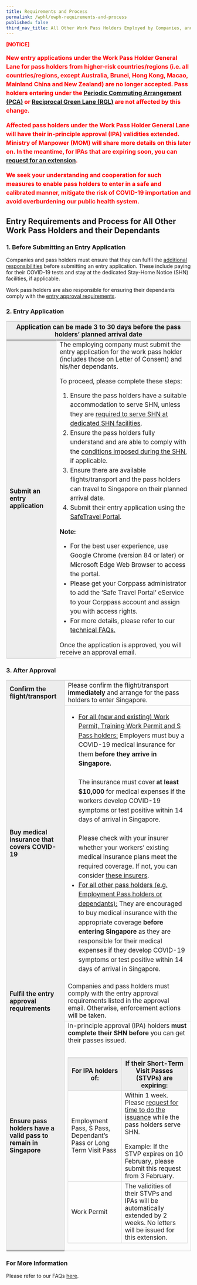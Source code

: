 ```yaml
---
title: Requirements and Process
permalink: /wphl/owph-requirements-and-process
published: false
third_nav_title: All Other Work Pass Holders Employed by Companies, and Their Dependants
---
```

<b><span style="color:red">[NOTICE]</span></b>
<p style="font-size:16px; line-height:1.5; color:red;"><b>New entry applications under the Work Pass Holder General Lane for pass holders from higher-risk countries/regions (i.e. all countries/regions, except Australia, Brunei, Hong Kong, Macao, Mainland China and New Zealand) are no longer accepted. Pass holders entering under the <a href="/pca/overview">Periodic Commuting Arrangement (PCA)</a> or <a href="/rgl/overview">Reciprocal Green Lane (RGL)</a> are not affected by this change.</b></p>
<p style="font-size:16px; margin-top:10px; line-height:1.5; color:red;"><b>Affected pass holders under the Work Pass Holder General Lane will have their in-principle approval (IPA) validities extended. Ministry of Manpower (MOM) will share more details on this later on. In the meantime, for IPAs that are expiring soon, you can <a href="https://www.mom.gov.sg/faq/work-pass-general/how-do-i-extend-the-validity-of-an-in-principle-approval-ipa">request for an extension</a>.</b></p>
<p style="font-size:16px; margin-top:10px; line-height:1.5; color:red;"><b>We seek your understanding and cooperation for such measures to enable pass holders to enter in a safe and calibrated manner, mitigate the risk of COVID-19 importation and avoid overburdening our public health system.</b></p>

## Entry Requirements and Process for All Other Work Pass Holders and their Dependants

### 1. Before Submitting an Entry Application

Companies and pass holders must ensure that they can fulfil the [additional responsibilities](/wphl/owph-additional-responsibilities) before submitting an entry application. These include paying for their COVID-19 tests and stay at the dedicated Stay-Home Notice (SHN) facilities, if applicable.

Work pass holders are also responsible for ensuring their dependants comply with the [entry approval requirements](/wphl/owph-additional-responsibilities).

### 2. Entry Application 

<table>
<thead>
  <tr>
    <th colspan="2" style="font-size:17px;border-top:3px solid #D8D8D8; border-left:1px solid #D8D8D8; border-right:1px solid #D8D8D8; background-color:#EDEDED">Application can be made 3 to 30 days before the pass holders’ planned arrival date</th>
    <!-- <th>Scenarios</th>
   <th>Charging Policy for C+ treatment</th> -->
  </tr>
</thead>
<tbody>
  <tr>
    <td rowspan="2" style="font-size:17px;border-left:1px solid #D8D8D8; border-right:1px solid #D8D8D8; border-bottom,:2px solid #D8D8D8;  background-color:#EDEDED"><b>Submit an entry application</b></td>
    <td style="font-size:17px;border-right:1px solid #D8D8D8; border-bottom:2px solid #D8D8D8;">The employing company must submit the entry application for the work pass holder (includes those on Letter of Consent) and his/her dependants.<br><br>To proceed, please complete these steps:
<ol>      
<li style="font-size:17px; line-height:1.5;">Ensure the pass holders have a suitable accommodation to serve SHN, unless they are <a href="/wphl/owph-additional-responsibilities">required to serve SHN at dedicated SHN facilities</a>.</li>
<li style="font-size:17px; line-height:1.5;">Ensure the pass holders fully understand and are able to comply with the <a href="/wphl/owph-additional-responsibilities#FWResponsibilities">conditions imposed during the SHN</a>, if applicable. </li>
<li style="font-size:17px; line-height:1.5;">Ensure there are available flights/transport and the pass holders can travel to Singapore on their planned arrival date.</li>
  <li style="font-size:17px; line-height:1.5;">Submit their entry application using the <a href="https://eservices.ica.gov.sg/STO/">SafeTravel Portal</a>.</li>
</ol>
<p style="margin-top:10px; margin-bottom:0px; font-size:17px;"><b> Note: </b></p>      
     <ol style="list-style-type:disc;">     
<li style="font-size:17px; line-height:1.5;">For the best user experience, use Google Chrome (version 84 or later) or Microsoft Edge Web Browser to access the portal.
</li>
<li style="font-size:17px; line-height:1.5;">Please get your Corppass administrator to add the ‘Safe Travel Portal’ eService to your Corppass account and assign you with access rights.
</li>
  <li style="font-size:17px; line-height:1.5;">For more details, please refer to our <a href="/faq/tech#GenTechQuery">technical FAQs.</a></li>
</ol> 
      <p style="margin-top:10px; margin-bottom:0px; font-size:17px;">Once the application is approved, you will receive an approval email.</p>
 </td>
  </tr>
  </tbody>
</table>

### 3. After Approval

<table>
<tbody>
  <tr>
    <td style="font-size:17px;border-left:1px solid #D8D8D8;border-top:2px solid #D8D8D8; border-right:1px solid #D8D8D8;border-bottom,:1px solid #D8D8D8;  background-color:#EDEDED"><b>Confirm the flight/transport</b></td>
    <td style="font-size:17px;border-right:1px solid #D8D8D8;border-top:2px solid #D8D8D8; border-bottom:1px solid #D8D8D8;">Please confirm the flight/transport <b>immediately</b> and arrange for the pass holders to enter Singapore.</td>
  </tr>
    <tr>
    <td style="font-size:17px;border-left:1px solid #D8D8D8; border-right:1px solid #D8D8D8;border-bottom,:1px solid #D8D8D8;  background-color:#EDEDED"><b>Buy medical insurance that covers COVID-19</b></td>
      <td style="font-size:17px;border-left:1px solid #D8D8D8; border-right:1px solid #D8D8D8;border-bottom,:1px solid #D8D8D8; ">
        <ol style="list-style-type:disc;">      
<li style="font-size:17px; line-height:1.5;"><u>For all (new and existing) Work Permit, Training Work Permit and S Pass holders:</u> Employers must buy a COVID-19 medical insurance for them <b>before they arrive in Singapore.</b> <br/><br/> The insurance must cover <b>at least $10,000</b> for medical expenses if the workers develop COVID-19 symptoms or test positive within 14 days of arrival in Singapore. <br/><br/>Please check with your insurer whether your workers’ existing medical insurance plans meet the required coverage. If not, you can consider <a href="https://www.mom.gov.sg/covid-19/frequently-asked-questions/eligible-claims-and-medical-benefits#where-can-i-buy-covid-19-insurance">these insurers</a>.</li>
<li style="font-size:17px; line-height:1.5;"><u>For all other pass holders (e.g. Employment Pass holders or dependants):</u> They are encouraged to buy medical insurance with the appropriate coverage <b>before entering Singapore</b> as they are responsible for their medical expenses if they develop COVID-19 symptoms or test positive within 14 days of arrival in Singapore.</li>
</ol>
</td>
      </tr>
     <tr>
    <td style="font-size:17px;border-left:1px solid #D8D8D8; border-right:1px solid #D8D8D8;border-bottom,:1px solid #D8D8D8;  background-color:#EDEDED"><b>Fulfil the entry approval requirements</b></td>
    <td style="font-size:17px;border-right:1px solid #D8D8D8; border-bottom:1px solid #D8D8D8;">Companies and pass holders must comply with the entry approval requirements listed in the approval email. Otherwise, enforcement actions will be taken. </td>
  </tr>
       <tr>
    <td style="font-size:17px;border-left:1px solid #D8D8D8; border-right:1px solid #D8D8D8;border-bottom,:1px solid #D8D8D8;  background-color:#EDEDED"><b>Ensure pass holders have a valid pass to remain in Singapore</b></td>
    <td style="font-size:17px;border-right:1px solid #D8D8D8; border-bottom:1px solid #D8D8D8;">In-principle approval (IPA) holders <b>must complete their SHN before</b> you can get their passes issued.
<br>
      <br/>
<table>
<thead>
  <tr>
    <th style="font-size:17px;border-top:3px solid #D8D8D8; border-left:1px solid #D8D8D8;border-bottom:1px solid #D8D8D8; border-right:1px solid #D8D8D8; background-color:#EDEDED">For IPA holders of:</th>
<th style="font-size:17px;border-top:3px solid #D8D8D8;border-bottom:1px solid #D8D8D8; border-left:1px solid #D8D8D8; border-right:1px solid #D8D8D8; background-color:#EDEDED">If their Short-Term Visit Passes (STVPs) are expiring: </th>
<!-- <th>Scenarios</th>
   <th>Charging Policy for C+ treatment</th> -->
  </tr>
</thead>
<tbody>
  <tr>
    <td style="font-size:17px;border-left:1px solid #D8D8D8; border-bottom:1px solid #D8D8D8;border-right:1px solid #D8D8D8; border-bottom,:2px solid #D8D8D8;">Employment Pass, S Pass, Dependant’s Pass or Long Term Visit Pass</td>
    <td style="font-size:17px;border-left:1px solid #D8D8D8;border-bottom:1px solid #D8D8D8; border-right:1px solid #D8D8D8; border-bottom,:2px solid #D8D8D8;  ">Within 1 week. Please <a href="https://www.mom.gov.sg/extend-stay">request for time to do the issuance</a> while the pass holders serve SHN.<br/><br/> Example: If the STVP expires on 10 February, please submit this request from 3 February.
</td>
  </tr>
  <tr>
    <td style="font-size:17px;border-left:1px solid #D8D8D8; border-right:1px solid #D8D8D8; border-bottom:2px solid #D8D8D8; ">Work Permit</td>
    <td style="font-size:17px;border-left:1px solid #D8D8D8; border-right:1px solid #D8D8D8; border-bottom:2px solid #D8D8D8; " >The validities of their STVPs and IPAs will be automatically extended by 2 weeks. No letters will be issued for this extension.
</td>
  </tr>
  </tbody>
      </table>
      </td>
  </tr>
    </tbody>
</table>


### For More Information

Please refer to our FAQs [here](/wphl/owph-faq).
